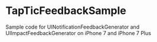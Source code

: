 # TapTicFeedbackSample

Sample code for UINotificationFeedbackGenerator and UIImpactFeedbackGenerator on iPhone 7 and iPhone 7 Plus
